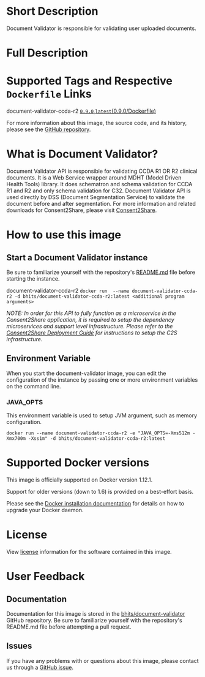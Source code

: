 # Short Description
Document Validator is responsible for validating user uploaded documents.

# Full Description

# Supported Tags and Respective `Dockerfile` Links

document-validator-ccda-r2
[`0.9.0`](https://github.com/bhits/document-validator/blob/master/document-validator/document-validator-ccda-r2/src/main/docker/Dockerfile),[`latest`](https://github.com/bhits/document-validator/blob/master/document-validator/document-validator-ccda-r2/src/main/docker/Dockerfile)[(0.9.0/Dockerfile)](https://github.com/bhits/document-validator/blob/master/document-validator/document-validator-ccda-r2/src/main/docker/Dockerfile)


For more information about this image, the source code, and its history, please see the [GitHub repository](https://github.com/bhits/document-validator).

# What is Document Validator?

Document Validator API is responsible for validating CCDA R1 OR R2 clinical documents. It is a Web Service wrapper around MDHT (Model Driven Health Tools) library. It does schematron and schema validation for CCDA R1 and R2 and only schema validation for C32. Document Validator API is used directly by DSS (Document Segmentation Service) to validate the document before and after segmentation.
For more information and related downloads for Consent2Share, please visit [Consent2Share](https://bhits.github.io/consent2share/).
# How to use this image


## Start a Document Validator instance

Be sure to familiarize yourself with the repository's [README.md](https://github.com/bhits/document-validator) file before starting the instance.

document-validator-ccda-r2
`docker run  --name document-validator-ccda-r2 -d bhits/document-validator-ccda-r2:latest <additional program arguments>`


*NOTE: In order for this API to fully function as a microservice in the Consent2Share application, it is required to setup the dependency microservices and support level infrastructure. Please refer to the [Consent2Share Deployment Guide](https://github.com/bhits/consent2share/releases/download/2.0.0/c2s-deployment-guide.pdf) for instructions to setup the C2S infrastructure.*

## Environment Variable

When you start the document-validator image, you can edit the configuration of the instance by passing one or more environment variables on the command line. 

### JAVA_OPTS 
This environment variable is used to setup JVM argument, such as memory configuration.

`docker run --name document-validator-ccda-r2 -e "JAVA_OPTS=-Xms512m -Xmx700m -Xss1m" -d bhits/document-validator-ccda-r2:latest`

# Supported Docker versions
This image is officially supported on Docker version 1.12.1.

Support for older versions (down to 1.6) is provided on a best-effort basis.

Please see the [Docker installation documentation](https://docs.docker.com/engine/installation/) for details on how to upgrade your Docker daemon.

# License
View [license](https://github.com/bhits/document-validator/blob/master/LICENSE) information for the software contained in this image.

# User Feedback

## Documentation 
Documentation for this image is stored in the [bhits/document-validator](https://github.com/bhits/document-validator) GitHub repository. Be sure to familiarize yourself with the repository's README.md file before attempting a pull request.

## Issues

If you have any problems with or questions about this image, please contact us through a [GitHub issue](https://github.com/bhits/document-validator/issues).

